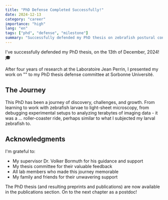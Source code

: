 ```yaml
---
title: "PhD Defense Completed Successfully!"
date: 2024-12-13
category: "career"
importance: "high"
lang: "en"
tags: ["phd", "defense", "milestone"]
summary: "Successfully defended my PhD thesis on zebrafish postural control at Sorbonne Université."
---
```


I've successfully defended my PhD thesis, on the 13th of December, 2024! 🎓

After four years of research at the Laboratoire Jean Perrin, I presented my work on "" to my PhD thesis defense committee at Sorbonne Université.

## The Journey

This PhD has been a journey of discovery, challenges, and growth. From learning to work with zebrafish larvae to light-sheet microscopy, from debugging experimental setups to analyzing terabytes of imaging data - it was a ... roller-coaster ride, perhaps similar to what I subjected my larval zebrafish to.

## Acknowledgments

I'm grateful to:
- My supervisor Dr. Volker Bormuth for his guidance and support
- My thesis committee for their valuable feedback
- All lab members who made this journey memorable
- My family and friends for their unwavering support

The PhD thesis (and resulting preprints and publications) are now available in the publications section. On to the next chapter as a postdoc!